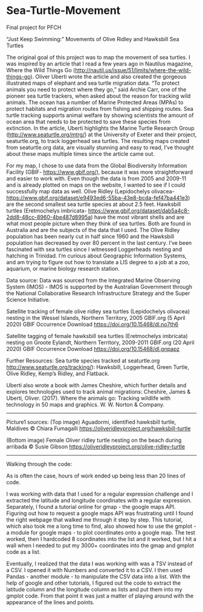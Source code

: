 # Sea-Turtle-Movement
Final project for PFCH

“Just Keep Swimming:” Movements of Olive Ridley and Hawksbill Sea Turtles 


The original goal of this project was to map the movement of sea turtles. 
I was inspired by an article that I read a few years ago in Nautilus magazine, Where the Wild Things Go (http://nautil.us/issue/51/limits/where-the-wild-things-go). Oliver Uberti wrote the article and also created the gorgeous illustrated maps of elephant and sea turtle migration data. “To protect animals you need to protect where they go,” said Archie Carr, one of the pioneer sea turtle trackers, when asked about the reason for tracking wild animals. The ocean has a number of Marine Protected Areas (MPAs) to protect habitats and migration routes from fishing and shipping routes. Sea turtle tracking supports animal welfare by showing scientists the amount of ocean area that needs to be protected to save these species from extinction. In the article, Uberti highlights the Marine Turtle Research Group (http://www.seaturtle.org/mtrg/) at the University of Exeter and their project, seaturtle.org, to track loggerhead sea turtles. The resulting maps created from seaturtle.org data, are visually stunning and easy to read, I’ve thought about these maps multiple times since the article came out. 

For my map, I chose to use data from the Global Biodiversity Information Facility (GBIF- https://www.gbif.org/), because it was more straightforward and easier to work with. Even though the data is from 2005 and 2009-11 and is already plotted on maps on the website, I wanted to see if I could successfully map data as well. Olive Ridley (Lepidochelys olivacea- https://www.gbif.org/dataset/e9493ed6-55ba-43e8-bcda-fef47ba441e3) are the second smallest sea turtle species at about 2.5 feet. Hawksbill turtles (Eretmochelys imbricata- https://www.gbif.org/dataset/dab5a4c8-2dd8-48cc-8960-4be487d8995a) have the most vibrant shells and are what most people picture when they think of sea turtles. Both are found in Australia and are the subjects of the data that I used. The Olive Ridley population has been nearly cut in half since 1960 and the Hawksbill population has decreased by over 80 percent in the last century. 
I’ve been fascinated with sea turtles since I witnessed Loggerheads nesting and hatching in Trinidad. I’m curious about Geographic Information Systems, and am trying to figure out how to translate a LIS degree to a job at a zoo, aquarium, or marine biology research station.  


Data source:
Data was sourced from the Integrated Marine Observing System (IMOS) - IMOS is supported by the Australian Government through the National Collaborative Research Infrastructure Strategy and the Super Science Initiative. 

Satellite tracking of female olive ridley sea turtles (Lepidochelys olivacea) nesting in the Wessel Islands, Northern Territory, 2005
GBIF.org (5 April 2020) GBIF Occurrence Download https://doi.org/10.15468/dl.no7th6

Satellite tagging of female hawksbill sea turtles (Eretmochelys imbricata) nesting on Groote Eylandt, Northern Territory, 2009-2011
GBIF.org (20 April 2020) GBIF Occurrence Download https://doi.org/10.15468/dl.gnpapz


Further Resources: 
Sea turtle species tracked at seaturtle.org  http://www.seaturtle.org/tracking/): Hawksbill, Loggerhead, Green Turtle, Olive Ridley, Kemp’s Ridley, and Flatback.


Uberti also wrote a book with James Cheshire, which further details and explores technologies used to track animal migrations: Cheshire, James & Uberti, Oliver. (2017). Where the animals go: Tracking wildlife with technology in 50 maps and graphics. W. W. Norton & Company. 

---------------------------------------------------

Picture1 sources:
(Top image) Aguadormi, identified hawksbill turtle, Maldives © Chiara Fumagalli
https://oliveridleyproject.org/hawksbill-turtle

(Bottom image) Female Oliver ridley turtle nesting on the beach during arribada © Susie Gibson
https://oliveridleyproject.org/olive-ridley-turtle

______________________________________________________

Walking through the code:

As is often the case, hours of work ended up being less than 20 lines of code. 

I was working with data that I used for a regular expression challenge and I extracted the latitude and longitude coordinates with a regular expression. Separately, I found a tutorial online for gmap - the google maps API. Figuring out how to request a google maps API was frustrating until I found the right webpage that walked me through it step by step. This tutorial, which also took me a long time to find, also showed how to use the gmplot - a module for google maps - to plot coordinates onto a google map. The test worked, then I hardcoded 8 coordinates into the list and it worked, but I hit a wall when I needed to put my 3000+ coordinates into the gmap and gmplot code as a list. 

Eventually, I realized that the data I was working with was a TSV instead of a CSV. I opened it with Numbers and converted it to a CSV. I then used Pandas - another module - to manipulate the CSV data into a list. With the help of google and other tutorials, I figured out the code to extract the latitude column and the longitude column as lists and put them into my gmplot code. From that point it was just a matter of playing around with the appearance of the lines and points. 


